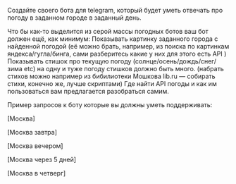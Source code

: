 Создайте своего бота для telegram, который будет уметь отвечать про погоду в заданном городе в заданный день.

Что бы как-то выделится из серой массы погодных ботов ваш бот должен ещё, как минимум:
Показывать картинку заданного города с найденной погодой (её можно брать, например, из поиска по картинкам яндекса/гугла/бинга, сами разберитесь какие у них для этого есть API )
Показывать стишок про текущую погоду (солнце/осень/дождь/снег/зима etc) на одну и туже погоду стишков должно быть много. (набрать стихов можно например из бибилиотеки Мошкова lib.ru — собирать стихи, конечно же, лучше скриптами)
Где найти API погоды и как им пользоваться вам предлагается разобраться самим.

Пример запросов к боту которые вы должны уметь поддерживать:

[Москва]

[Москва завтра]

[Москва вечером]

[Москва через 5 дней]

[Москва в четверг]

